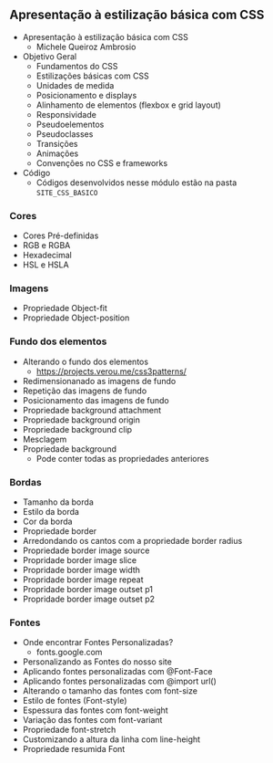## Apresentação à estilização básica com CSS
- Apresentação à estilização básica com CSS
  - Michele Queiroz Ambrosio
- Objetivo Geral
  - Fundamentos do CSS
  - Estilizações básicas com CSS
  - Unidades de medida
  - Posicionamento e displays
  - Alinhamento de elementos (flexbox e grid layout)
  - Responsividade
  - Pseudoelementos
  - Pseudoclasses
  - Transições
  - Animações
  - Convenções no CSS e frameworks
- Código
  - Códigos desenvolvidos nesse módulo estão na pasta `SITE_CSS_BASICO`

### Cores
- Cores Pré-definidas
- RGB e RGBA
- Hexadecimal
- HSL e HSLA

### Imagens
- Propriedade Object-fit
- Propriedade Object-position

### Fundo dos elementos
- Alterando o fundo dos elementos
  - https://projects.verou.me/css3patterns/
- Redimensionanado as imagens de fundo
- Repetição das imagens de fundo
- Posicionamento das imagens de fundo
- Propriedade background attachment
- Propriedade background origin
- Propriedade background clip
- Mesclagem
- Propriedade background
  - Pode conter todas as propriedades anteriores

### Bordas
- Tamanho da borda
- Estilo da borda
- Cor da borda
- Propriedade border
- Arredondando os cantos com a propriedade border radius
- Propriedade border image source
- Propridade border image slice
- Propridade border image width
- Propridade border image repeat
- Propridade border image outset p1
- Propridade border image outset p2

### Fontes
- Onde encontrar Fontes Personalizadas?
  - fonts.google.com
- Personalizando as Fontes do nosso site
- Aplicando fontes personalizadas com @Font-Face
- Aplicando fontes personalizadas com @import url()
- Alterando o tamanho das fontes com font-size
- Estilo de fontes (Font-style)
- Espessura das fontes com font-weight
- Variação das fontes com font-variant
- Propriedade font-stretch
- Customizando a altura da linha com line-height
- Propriedade resumida Font